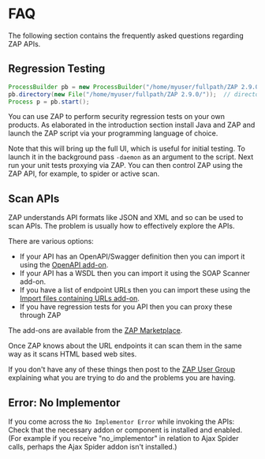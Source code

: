 # FAQ

The following section contains the frequently asked questions regarding ZAP APIs.

## Regression Testing

```java
ProcessBuilder pb = new ProcessBuilder("/home/myuser/fullpath/ZAP 2.9.0/zap.sh");  // full path to script, use zap.bat on Windows
pb.directory(new File("/home/myuser/fullpath/ZAP 2.9.0/"));  // directory where the script is in
Process p = pb.start();
```

You can use ZAP to perform security regression tests on your own products. As elaborated in the introduction section
install Java and ZAP and launch the ZAP script via your programming language of choice.

Note that this will bring up the full UI, which is useful for initial testing. To launch it in the background pass `-daemon` as an argument to the script.
Next run your unit tests proxying via ZAP. You can then control ZAP using the ZAP API, for example, to spider or active scan.

## Scan APIs

ZAP understands API formats like JSON and XML and so can be used to scan APIs.
The problem is usually how to effectively explore the APIs.

There are various options:

  * If your API has an OpenAPI/Swagger definition then you can import it using the [OpenAPI add-on](/docs/desktop/addons/openapi-support/).
  * If your API has a WSDL then you can import it using the SOAP Scanner add-on.
  * If you have a list of endpoint URLs then you can import these using the [Import files containing URLs add-on](/docs/desktop/addons/import-urls/).
  * If you have regression tests for you API then you can proxy these through ZAP

The add-ons are available from the [ZAP Marketplace](/addons/).

Once ZAP knows about the URL endpoints it can scan them in the same way as it
scans HTML based web sites.

If you don't have any of these things then post to the [ZAP User Group](https://groups.google.com/group/zaproxy-users) explaining what you are
trying to do and the problems you are having.

## Error: No Implementor 

If you come across the `No Implementor Error` while invoking the APIs: Check that the necessary addon or component is installed and enabled. 
(For example if you receive "no_implementor" in relation to Ajax Spider calls, perhaps the Ajax Spider addon isn't installed.)

